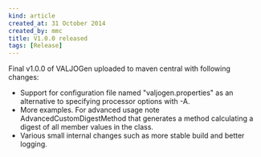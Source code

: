 ```yaml
---
kind: article
created_at: 31 October 2014
created_by: mmc
title: V1.0.0 released
tags: [Release]
---
```


Final v1.0.0 of VALJOGen uploaded to maven central with following changes:

+ Support for configuration file named "valjogen.properties" as an alternative to specifying processor options with -A.
+ More examples. For advanced usage note AdvancedCustomDigestMethod that generates a method calculating a digest of all member values in the class.
+ Various small internal changes such as more stable build and better logging.
